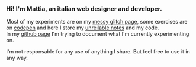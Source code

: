 ### Hi! I'm Mattia, an italian web designer and developer.

Most of my experiments are on my [messy glitch page](https://glitch.com/@lichfolky), some exercises are on [codepen](https://codepen.io/collection/pgyJoe) and here I store my [unreilable notes](https://github.com/lichfolky/grimoire) and my code.  
In my [github page]( https://lichfolky.github.io/) I'm trying to document what I'm currently experimenting on.

I'm not responsable for any use of anything I share. 
But feel free to use it in any way.

<!--
**lichfolky/lichfolky** is a ✨ _special_ ✨ repository because its `README.md` (this file) appears on your GitHub profile.

Here are some ideas to get you started:

- 🔭 I’m currently working on ...
- 🌱 I’m currently learning ...
- 👯 I’m looking to collaborate on ...
- 🤔 I’m looking for help with ...
- 💬 Ask me about ...
- 📫 How to reach me: ...
- 😄 Pronouns: ...
- ⚡ Fun fact: ...
-->
